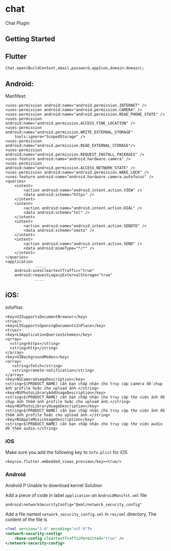 # chat

Chat Plugin

## Getting Started

## Flutter
    Chat.open(BuildContext,email,password,appIcon,domain:domain);
## Android:
Manfifest:

    <uses-permission android:name="android.permission.INTERNET" />
    <uses-permission android:name="android.permission.CAMERA" />
    <uses-permission android:name="android.permission.READ_PHONE_STATE" />
    <uses-permission android:name="android.permission.ACCESS_FINE_LOCATION" />
    <uses-permission android:name="android.permission.WRITE_EXTERNAL_STORAGE"
        tools:ignore="ScopedStorage" />
    <uses-permission android:name="android.permission.READ_EXTERNAL_STORAGE"/>
    <uses-permission android:name="android.permission.REQUEST_INSTALL_PACKAGES" />
    <uses-feature android:name="android.hardware.camera" />
    <uses-permission android:name="android.permission.ACCESS_NETWORK_STATE" />
    <uses-permission android:name="android.permission.WAKE_LOCK" />
    <uses-feature android:name="android.hardware.camera.autofocus" />
    <queries>
        <intent>
            <action android:name="android.intent.action.VIEW" />
            <data android:scheme="https" />
        </intent>
        <intent>
            <action android:name="android.intent.action.DIAL" />
            <data android:scheme="tel" />
        </intent>
        <intent>
            <action android:name="android.intent.action.SENDTO" />
            <data android:scheme="smsto" />
        </intent>
        <intent>
            <action android:name="android.intent.action.SEND" />
            <data android:mimeType="*/*" />
        </intent>
    </queries>
    <application
                 .....
        android:usesCleartextTraffic="true"
        android:requestLegacyExternalStorage="true"
                 ....
   </application>

## iOS:
InfoPlist:

    <key>UISupportsDocumentBrowser</key>
    <true/>
    <key>LSSupportsOpeningDocumentsInPlace</key>
    <true/>
    <key>LSApplicationQueriesSchemes</key>
    <array>
      <string>https</string>
      <string>http</string>
    </array>
    <key>UIBackgroundModes</key>
    <array>
       <string>fetch</string>
       <string>remote-notification</string>
    </array>
    <key>NSCameraUsageDescription</key>
    <string>$(PRODUCT_NAME) cần bạn chấp nhận cho truy cập camera để chụp ảnh profile hoặc cho upload ảnh.</string>
    <key>NSPhotoLibraryAddUsageDescription</key>
    <string>$(PRODUCT_NAME) cần bạn chấp nhận cho truy cập thư viện ảnh để chụp ảnh thêm ảnh profile hoặc cho upload ảnh.</string>
    <key>NSPhotoLibraryUsageDescription</key>
    <string>$(PRODUCT_NAME) cần bạn chấp nhận cho truy cập thư viện ảnh để thêm ảnh profile hoặc cho upload ảnh.</string>
    <key>NSAppleMusicUsageDescription</key>
    <string>$(PRODUCT_NAME) cần bạn chấp nhận cho truy cập thư viện audio để thêm audio.</string>


### iOS

Make sure you add the following key to `Info.plist` for iOS

```
<key>io.flutter.embedded_views_preview</key><true/>
```

### Android

Android P Unable to download kernel Solution

Add a piece of code in label `application` on `AndroidManifst.xml` file

```
android:networkSecurityConfig="@xml/network_security_config"
```

Add a file named `network_security_config.xml` in `res/xml` directory, The content of the file is

```xml
<?xml version="1.0" encoding="utf-8"?>
<network-security-config>
    <base-config cleartextTrafficPermitted="true" />
</network-security-config>
```
